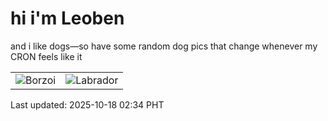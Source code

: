 # hi i'm Leoben

and i like dogs—so have some random dog pics that change whenever my CRON feels like it

|  |  |
|--------|----------|
| ![Borzoi](https://random-dog-vercel.vercel.app/api/random-borzoi?v=1760726071) | ![Labrador](https://random-dog-vercel.vercel.app/api/random-labrador?v=1760726071) |

Last updated: 2025-10-18 02:34 PHT
